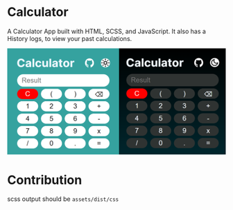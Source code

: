 # Calculator

A  Calculator App built with HTML, SCSS, and JavaScript. It also has a History logs, to view your past calculations.

![Dark & Light Mode](./assets/images/screenshot.png)

# Contribution

scss output should be `assets/dist/css`

